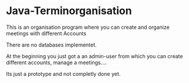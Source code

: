 # Java-Terminorganisation

This is an organisation program where you can create and organize meetings with different Accounts


There are no databases implementet.


At the beginning you just got a an admin-user from which you can create different accounts, manage a meetings....


Its just a prototype and not completly done yet.
